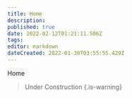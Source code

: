 ```yaml
---
title: Home
description: 
published: true
date: 2022-02-12T01:21:11.506Z
tags: 
editor: markdown
dateCreated: 2022-01-30T03:55:55.429Z
---
```


Home
> Under Construction
{.is-warning}

